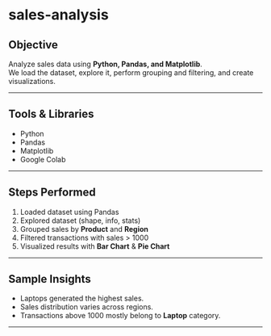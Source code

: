 # sales-analysis

##  Objective
Analyze sales data using **Python, Pandas, and Matplotlib**.  
We load the dataset, explore it, perform grouping and filtering, and create visualizations.

---

##  Tools & Libraries
- Python
- Pandas
- Matplotlib
- Google Colab

---

##  Steps Performed
1. Loaded dataset using Pandas
2. Explored dataset (shape, info, stats)
3. Grouped sales by **Product** and **Region**
4. Filtered transactions with sales > 1000
5. Visualized results with **Bar Chart** & **Pie Chart**

---

##  Sample Insights
- Laptops generated the highest sales.
- Sales distribution varies across regions.
- Transactions above 1000 mostly belong to **Laptop** category.

---

